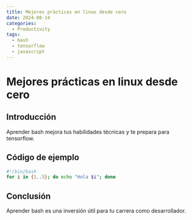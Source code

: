 ```yaml
---
title: Mejores prácticas en linux desde cero
date: 2024-08-14
categories:
  - Productivity
tags:
  - bash
  - tensorflow
  - javascript
---
```


# Mejores prácticas en linux desde cero

## Introducción

Aprender bash mejora tus habilidades técnicas y te prepara para tensorflow.

## Código de ejemplo

```bash
#!/bin/bash
for i in {1..5}; do echo "Hola $i"; done
```

## Conclusión

Aprender bash es una inversión útil para tu carrera como desarrollador.